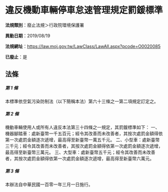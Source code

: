 # 違反機動車輛停車怠速管理規定罰鍰標準

**法規類別**：廢止法規＞行政院環境保護署

**異動日期**：2019/08/19  

**法規網址**：https://law.moj.gov.tw/LawClass/LawAll.aspx?pcode=O0020085

**已廢止**：是



## 法條
##### 第 1 條
本標準依空氣污染防制法（以下簡稱本法）第六十三條之一第二項規定訂定之。

##### 第 2 條
機動車輛使用人或所有人違反本法第三十四條之一規定，其罰鍰標準如下：
一、機器腳踏車：處新臺幣一千五百元；經令其改善而未改善者，其按次處罰金額得依第一次處罰金額逐次遞增，最高得至新臺幣一萬五千元。
二、小型車：處新臺幣三千元；經令其改善而未改善者，其按次處罰金額得依第一次處罰金額逐次遞增，最高得至新臺幣三萬元。
三、大型車：處新臺幣五千元；經令其改善而未改善者，其按次處罰金額得依第一次處罰金額逐次遞增，最高得至新臺幣六萬元。

##### 第 3 條
本辦法自中華民國一百零一年三月一日施行。


